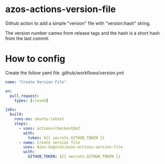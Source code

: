 # azos-actions-version-file

Github action to add a simple "version" file with "version:hash" string.

The version number cames from release tags and the hash is a short hash from the last commit.

# How to config

Create the follow yaml file .github/workflows/version.yml

```yaml
name: "Create Version File"

on:
  pull_request:
    types: [closed]

jobs:
  build:
    runs-on: ubuntu-latest
    steps:
      - uses: actions/checkout@v2
        with:
          token: ${{ secrets.GITHUB_TOKEN }}
      - name: Create version file
        uses: Azos-Seguros/azos-actions-version-file
        with:
          GITHUB_TOKEN: ${{ secrets.GITHUB_TOKEN }}
```
